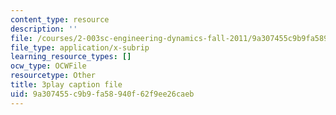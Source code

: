 ```yaml
---
content_type: resource
description: ''
file: /courses/2-003sc-engineering-dynamics-fall-2011/9a307455c9b9fa58940f62f9ee26caeb_qrbCpv3Sv34.srt
file_type: application/x-subrip
learning_resource_types: []
ocw_type: OCWFile
resourcetype: Other
title: 3play caption file
uid: 9a307455-c9b9-fa58-940f-62f9ee26caeb
---
```

